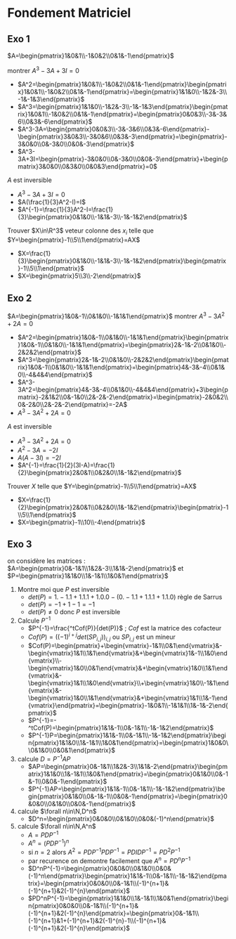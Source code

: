 # Fondement Matriciel


## Exo 1

$A=\begin{pmatrix}1&0&1\\-1&0&2\\0&1&-1\end{pmatrix}$

montrer $A^3-3A+3I =0$

- $A^2=\begin{pmatrix}1&0&1\\-1&0&2\\0&1&-1\end{pmatrix}\begin{pmatrix}1&0&1\\-1&0&2\\0&1&-1\end{pmatrix}=\begin{pmatrix}1&1&0\\-1&2&-3\\-1&-1&3\end{pmatrix}$
- $A^3=\begin{pmatrix}1&1&0\\-1&2&-3\\-1&-1&3\end{pmatrix}\begin{pmatrix}1&0&1\\-1&0&2\\0&1&-1\end{pmatrix}=\begin{pmatrix}0&0&3\\-3&-3&6\\0&3&-6\end{pmatrix}$
- $A^3-3A=\begin{pmatrix}0&0&3\\-3&-3&6\\0&3&-6\end{pmatrix}-\begin{pmatrix}3&0&3\\-3&0&6\\0&3&-3\end{pmatrix}=\begin{pmatrix}-3&0&0\\0&-3&0\\0&0&-3\end{pmatrix}$
- $A^3-3A+3I=\begin{pmatrix}-3&0&0\\0&-3&0\\0&0&-3\end{pmatrix}+\begin{pmatrix}3&0&0\\0&3&0\\0&0&3\end{pmatrix}=0$

$A$ est inversible

- $A^3-3A+3I=0$
- $A(\frac{1}{3}A^2-I)=I$
- $A^{-1}=\frac{1}{3}A^2-I=\frac{1}{3}\begin{pmatrix}0&1&0\\-1&1&-3\\-1&-1&2\end{pmatrix}$

Trouver $X\in\R^3$ veteur colonne des $x_i$ telle que $Y=\begin{pmatrix}-1\\5\\1\end{pmatrix}=AX$

- $X=\frac{1}{3}\begin{pmatrix}0&1&0\\-1&1&-3\\-1&-1&2\end{pmatrix}\begin{pmatrix}-1\\5\\1\end{pmatrix}$
- $X=\begin{pmatrix}5\\3\\-2\end{pmatrix}$



## Exo 2

$A=\begin{pmatrix}1&0&-1\\0&1&0\\-1&1&1\end{pmatrix}$
montrer $A^3-3A^2+2A=0$

- $A^2=\begin{pmatrix}1&0&-1\\0&1&0\\-1&1&1\end{pmatrix}\begin{pmatrix}1&0&-1\\0&1&0\\-1&1&1\end{pmatrix}=\begin{pmatrix}2&-1&-2\\0&1&0\\-2&2&2\end{pmatrix}$
- $A^3=\begin{pmatrix}2&-1&-2\\0&1&0\\-2&2&2\end{pmatrix}\begin{pmatrix}1&0&-1\\0&1&0\\-1&1&1\end{pmatrix}=\begin{pmatrix}4&-3&-4\\0&1&0\\-4&4&4\end{pmatrix}$
- $A^3-3A^2=\begin{pmatrix}4&-3&-4\\0&1&0\\-4&4&4\end{pmatrix}+3\begin{pmatrix}-2&1&2\\0&-1&0\\2&-2&-2\end{pmatrix}=\begin{pmatrix}-2&0&2\\0&-2&0\\2&-2&-2\end{pmatrix}=-2A$
- $A^3-3A^2+2A=0$

$A$ est inversible

- $A^3-3A^2+2A=0$
- $A^2-3A=-2I$
- $A(A-3I)=-2I$
- $A^{-1}=\frac{1}{2}(3I-A)=\frac{1}{2}\begin{pmatrix}2&0&1\\0&2&0\\1&-1&2\end{pmatrix}$

Trouver $X$ telle que $Y=\begin{pmatrix}-1\\5\\1\end{pmatrix}=AX$

- $X=\frac{1}{2}\begin{pmatrix}2&0&1\\0&2&0\\1&-1&2\end{pmatrix}\begin{pmatrix}-1\\5\\1\end{pmatrix}$
- $X=\begin{pmatrix}-1\\10\\-4\end{pmatrix}$

## Exo 3

on considère  les matrices :
$A=\begin{pmatrix}0&-1&1\\1&2&-3\\1&1&-2\end{pmatrix}$ et $P=\begin{pmatrix}1&1&0\\1&-1&1\\1&0&1\end{pmatrix}$
1. Montre moi que $P$ est inversible
   - $det(P)=1.-1.1+1.1.1+1.0.0-(0.-1.1+1.1.1+1.1.0)$ règle de Sarrus
   - $det(P)=-1+1-1=-1$
   - $det(P)\neq 0$ donc $P$ est inversible
2. Calcule $P^{-1}$
   - $P^{-1}=\frac{^tCof(P)}{det(P)}$ ; $Cof$ est la matrice des cofacteur
   - $Cof(P)=((-1)^{i+j}det(SP_{i,j}))_{i,j}$ ou $SP_{i,j}$ est un mineur
   - $Cof(P)=\begin{pmatrix}+\begin{vmatrix}-1&1\\0&1\end{vmatrix}&-\begin{vmatrix}1&1\\1&1\end{vmatrix}&+\begin{vmatrix}1&-1\\1&0\end{vmatrix}\\-\begin{vmatrix}1&0\\0&1\end{vmatrix}&+\begin{vmatrix}1&0\\1&1\end{vmatrix}&-\begin{vmatrix}1&1\\1&0\end{vmatrix}\\+\begin{vmatrix}1&0\\-1&1\end{vmatrix}&-\begin{vmatrix}1&0\\1&1\end{vmatrix}&+\begin{vmatrix}1&1\\1&-1\end{vmatrix}\end{pmatrix}=\begin{pmatrix}-1&0&1\\-1&1&1\\1&-1&-2\end{pmatrix}$
   - $P^{-1}=-^tCof(P)=\begin{pmatrix}1&1&-1\\0&-1&1\\-1&-1&2\end{pmatrix}$
   - $P^{-1}P=\begin{pmatrix}1&1&-1\\0&-1&1\\-1&-1&2\end{pmatrix}\begin{pmatrix}1&1&0\\1&-1&1\\1&0&1\end{pmatrix}=\begin{pmatrix}1&0&0\\0&1&0\\0&0&1\end{pmatrix}$
3. calcule $D=P^{-1}AP$
   - $AP=\begin{pmatrix}0&-1&1\\1&2&-3\\1&1&-2\end{pmatrix}\begin{pmatrix}1&1&0\\1&-1&1\\1&0&1\end{pmatrix}=\begin{pmatrix}0&1&0\\0&-1&-1\\0&0&-1\end{pmatrix}$
   - $P^{-1}AP=\begin{pmatrix}1&1&-1\\0&-1&1\\-1&-1&2\end{pmatrix}\begin{pmatrix}0&1&0\\0&-1&-1\\0&0&-1\end{pmatrix}=\begin{pmatrix}0&0&0\\0&1&0\\0&0&-1\end{pmatrix}$
4. calcule $\forall n\in\N,D^n$
   - $D^n=\begin{pmatrix}0&0&0\\0&1&0\\0&0&(-1)^n\end{pmatrix}$
5. calcule $\forall n\in\N,A^n$
   - $A=PDP^{-1}$
   - $A^n=(PDP^{-1})^n$
   - si $n=2$ alors $A^2=PDP^{-1}PDP^{-1}=PDIDP^{-1}=PD^2P^{-1}$
   - par recurence on demontre facilement que $A^n=PD^nP^{-1}$
   - $D^nP^{-1}=\begin{pmatrix}0&0&0\\0&1&0\\0&0&(-1)^n\end{pmatrix}\begin{pmatrix}1&1&-1\\0&-1&1\\-1&-1&2\end{pmatrix}=\begin{pmatrix}0&0&0\\0&-1&1\\(-1)^{n+1}&(-1)^{n+1}&2(-1)^{n}\end{pmatrix}$
   - $PD^nP^{-1}=\begin{pmatrix}1&1&0\\1&-1&1\\1&0&1\end{pmatrix}\begin{pmatrix}0&0&0\\0&-1&1\\(-1)^{n+1}&(-1)^{n+1}&2(-1)^{n}\end{pmatrix}=\begin{pmatrix}0&-1&1\\(-1)^{n+1}&1+(-1)^{n+1}&2(-1)^{n}-1\\(-1)^{n+1}&(-1)^{n+1}&2(-1)^{n}\end{pmatrix}$
